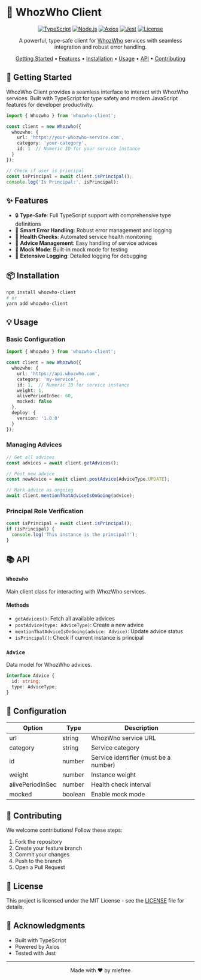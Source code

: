# 🌟 WhozWho Client

<div align="center">

[![TypeScript](https://img.shields.io/badge/TypeScript-5.3.3-blue.svg)](https://www.typescriptlang.org/)
[![Node.js](https://img.shields.io/badge/Node.js-18.x-green.svg)](https://nodejs.org/)
[![Axios](https://img.shields.io/badge/Axios-1.6.7-purple.svg)](https://axios-http.com/)
[![Jest](https://img.shields.io/badge/Jest-29.7.0-red.svg)](https://jestjs.io/)
[![License](https://img.shields.io/badge/license-MIT-yellow.svg)](LICENSE)

A powerful, type-safe client for [WhozWho](https://github.com/mlefree/whozwho) services with seamless integration and robust error handling.

[Getting Started](#🚀-getting-started) •
[Features](#✨-features) •
[Installation](#📦-installation) •
[Usage](#💡-usage) •
[API](#📚-api) •
[Contributing](#🤝-contributing)

</div>

## 🚀 Getting Started

WhozWho Client provides a seamless interface to interact with WhozWho services. Built with TypeScript for type safety and modern JavaScript features for developer productivity.

```typescript
import { Whozwho } from 'whozwho-client';

const client = new Whozwho({
  whozwho: {
    url: 'https://your-whozwho-service.com',
    category: 'your-category',
    id: 1  // Numeric ID for your service instance
  }
});

// Check if user is principal
const isPrincipal = await client.isPrincipal();
console.log('Is Principal:', isPrincipal);
```

## ✨ Features

- 🔒 **Type-Safe**: Full TypeScript support with comprehensive type definitions
- 🚦 **Smart Error Handling**: Robust error management and logging
- 🔄 **Health Checks**: Automated service health monitoring
- 🎯 **Advice Management**: Easy handling of service advices
- 🔌 **Mock Mode**: Built-in mock mode for testing
- 📝 **Extensive Logging**: Detailed logging for debugging

## 📦 Installation

```bash
npm install whozwho-client
# or
yarn add whozwho-client
```

## 💡 Usage

### Basic Configuration

```typescript
import { Whozwho } from 'whozwho-client';

const client = new Whozwho({
  whozwho: {
    url: 'https://api.whozwho.com',
    category: 'my-service',
    id: 1,  // Numeric ID for service instance
    weight: 1,
    alivePeriodInSec: 60,
    mocked: false
  },
  deploy: {
    version: '1.0.0'
  }
});
```

### Managing Advices

```typescript
// Get all advices
const advices = await client.getAdvices();

// Post new advice
const newAdvice = await client.postAdvice(AdviceType.UPDATE);

// Mark advice as ongoing
await client.mentionThatAdviceIsOnGoing(advice);
```

### Principal Role Verification

```typescript
const isPrincipal = await client.isPrincipal();
if (isPrincipal) {
  console.log('This instance is the principal!');
}
```

## 📚 API

### `Whozwho`

Main client class for interacting with WhozWho services.

#### Methods

- `getAdvices()`: Fetch all available advices
- `postAdvice(type: AdviceType)`: Create a new advice
- `mentionThatAdviceIsOnGoing(advice: Advice)`: Update advice status
- `isPrincipal()`: Check if current instance is principal

### `Advice`

Data model for WhozWho advices.

```typescript
interface Advice {
  id: string;
  type: AdviceType;
}
```

## 🔧 Configuration

| Option | Type | Description |
|--------|------|-------------|
| url | string | WhozWho service URL |
| category | string | Service category |
| id | number | Service identifier (must be a number) |
| weight | number | Instance weight |
| alivePeriodInSec | number | Health check interval |
| mocked | boolean | Enable mock mode |

## 🤝 Contributing

We welcome contributions! Follow these steps:

1. Fork the repository
2. Create your feature branch
3. Commit your changes
4. Push to the branch
5. Open a Pull Request

## 📝 License

This project is licensed under the MIT License - see the [LICENSE](LICENSE) file for details.

## 🙏 Acknowledgments

- Built with TypeScript
- Powered by Axios
- Tested with Jest

---

<div align="center">

Made with ❤️ by mlefree

</div> 